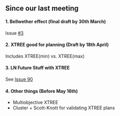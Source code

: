 ## Since our last meeting

#### 1. Bellwether effect (final draft by 30th March)
Issue [#3](https://github.com/rahlk/Bellwether/issues/3)

#### 2. XTREE good for planning (Draft by 18th April) 
Includes XTREE(min) vs. XTREE(max)

#### 3. LN Future Stuff with XTREE
See [Issue 90](https://github.com/ai-se/e-disc/issues/90)

#### 4. Other things (Before May 16th)
 - Multiobjective XTREE
 - Cluster + Scott-Knott for validating XTREE plans
